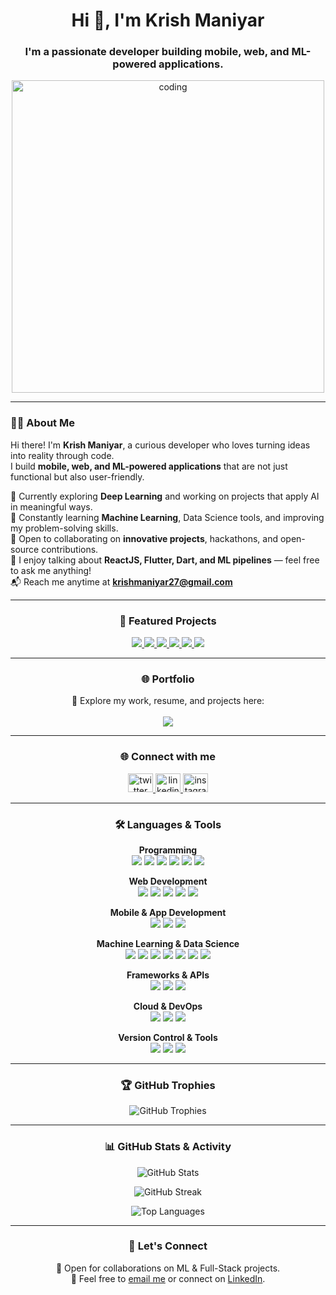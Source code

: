 <h1 align="center">Hi 👋, I'm Krish Maniyar</h1>
<h3 align="center">I'm a passionate developer building mobile, web, and ML-powered applications.</h3>

<p align="center">
  <img src="https://media4.giphy.com/media/v1.Y2lkPTc5MGI3NjExNDBwNngydmc5bWdqcGxvZjhtbWIwend2aHlyenZpem54MGk5Nzg5MCZlcD12MV9pbnRlcm5hbF9naWZfYnlfaWQmY3Q9Zw/qgQUggAC3Pfv687qPC/giphy.gif" alt="coding" width="500"/>
</p>

---

### 👨‍💻 About Me  

Hi there! I'm **Krish Maniyar**, a curious developer who loves turning ideas into reality through code.  
I build **mobile, web, and ML-powered applications** that are not just functional but also user-friendly.  

🔭 Currently exploring **Deep Learning** and working on projects that apply AI in meaningful ways.  
🌱 Constantly learning **Machine Learning**, Data Science tools, and improving my problem-solving skills.  
🤝 Open to collaborating on **innovative projects**, hackathons, and open-source contributions.  
💬 I enjoy talking about **ReactJS, Flutter, Dart, and ML pipelines** — feel free to ask me anything!  
📬 Reach me anytime at **krishmaniyar27@gmail.com**

---

<h3 align="center">🚀 Featured Projects</h3>

<p align="center">
<a href="https://github.com/krishmaniyar/Student-Exam-Predictor">
  <img src="https://img.shields.io/badge/Student%20Exam%20Predictor-ML-orange?style=for-the-badge&logo=scikitlearn" />
</a>
<a href="https://github.com/krishmaniyar/Phishing-Detection-System">
  <img src="https://img.shields.io/badge/Phishing%20Detection-ML-red?style=for-the-badge&logo=python" />
</a>
<a href="https://github.com/krishmaniyar/ecomind_app">
  <img src="https://img.shields.io/badge/EcoMind%20App-Flutter-02569B?style=for-the-badge&logo=flutter" />
</a>
<a href="https://github.com/krishmaniyar/Wallpaper-App">
  <img src="https://img.shields.io/badge/Wallpaper%20App-Flutter-02569B?style=for-the-badge&logo=flutter" />
</a>
<a href="https://github.com/krishmaniyar/cv-builder">
  <img src="https://img.shields.io/badge/CV%20Builder-ReactJS-blue?style=for-the-badge&logo=react" />
</a>
<a href="https://github.com/krishmaniyar/To_Do_List">
  <img src="https://img.shields.io/badge/To%20Do%20List-Minimal%20Web%20App-green?style=for-the-badge&logo=javascript" />
</a>
</p>

---

<h3 align="center">🌐 Portfolio</h3>
<p align="center">
  🚀 Explore my work, resume, and projects here:<br><br>
  <a href="https://krishmaniyar.netlify.app" target="_blank">
    <img src="https://img.shields.io/badge/Portfolio-Visit%20Now-blue?style=for-the-badge&logo=google-chrome" />
  </a>
</p>

---

<h3 align="center">🌐 Connect with me</h3>

<p align="center">
<a href="https://twitter.com/maniyarkrish" target="blank">
<img src="https://raw.githubusercontent.com/rahuldkjain/github-profile-readme-generator/master/src/images/icons/Social/twitter.svg" alt="twitter" height="30" width="40" />
</a>
<a href="https://linkedin.com/in/krish-maniyar" target="blank">
<img src="https://raw.githubusercontent.com/rahuldkjain/github-profile-readme-generator/master/src/images/icons/Social/linked-in-alt.svg" alt="linkedin" height="30" width="40" />
</a>
<a href="https://instagram.com/krishmaniyar" target="blank">
<img src="https://raw.githubusercontent.com/rahuldkjain/github-profile-readme-generator/master/src/images/icons/Social/instagram.svg" alt="instagram" height="30" width="40" />
</a>
</p>

---

<h3 align="center">🛠️ Languages & Tools</h3>

<p align="center">
<b>Programming</b><br>
<img src="https://img.shields.io/badge/C-00599C?style=for-the-badge&logo=c&logoColor=white" />
<img src="https://img.shields.io/badge/C++-00599C?style=for-the-badge&logo=cplusplus&logoColor=white" />
<img src="https://img.shields.io/badge/Java-007396?style=for-the-badge&logo=java&logoColor=white" />
<img src="https://img.shields.io/badge/Python-3776AB?style=for-the-badge&logo=python&logoColor=white" />
<img src="https://img.shields.io/badge/JavaScript-F7DF1E?style=for-the-badge&logo=javascript&logoColor=black" />
<img src="https://img.shields.io/badge/R-276DC3?style=for-the-badge&logo=r&logoColor=white" />
</p>

<p align="center">
<b>Web Development</b><br>
<img src="https://img.shields.io/badge/HTML5-E34F26?style=for-the-badge&logo=html5&logoColor=white" />
<img src="https://img.shields.io/badge/CSS3-1572B6?style=for-the-badge&logo=css3&logoColor=white" />
<img src="https://img.shields.io/badge/TailwindCSS-38B2AC?style=for-the-badge&logo=tailwind-css&logoColor=white" />
<img src="https://img.shields.io/badge/React-20232A?style=for-the-badge&logo=react&logoColor=61DAFB" />
<img src="https://img.shields.io/badge/Webpack-8DD6F9?style=for-the-badge&logo=webpack&logoColor=black" />
</p>

<p align="center">
<b>Mobile & App Development</b><br>
<img src="https://img.shields.io/badge/Flutter-02569B?style=for-the-badge&logo=flutter&logoColor=white" />
<img src="https://img.shields.io/badge/React_Native-20232A?style=for-the-badge&logo=react&logoColor=61DAFB" />
<img src="https://img.shields.io/badge/Firebase-FFCA28?style=for-the-badge&logo=firebase&logoColor=black" />
</p>

<p align="center">
<b>Machine Learning & Data Science</b><br>
<img src="https://img.shields.io/badge/Scikit--Learn-F7931E?style=for-the-badge&logo=scikit-learn&logoColor=white" />
<img src="https://img.shields.io/badge/Pandas-150458?style=for-the-badge&logo=pandas&logoColor=white" />
<img src="https://img.shields.io/badge/NumPy-013243?style=for-the-badge&logo=numpy&logoColor=white" />
<img src="https://img.shields.io/badge/Matplotlib-11557c?style=for-the-badge&logo=plotly&logoColor=white" />
<img src="https://img.shields.io/badge/Seaborn-4C72B0?style=for-the-badge&logoColor=white" />
<img src="https://img.shields.io/badge/MLflow-0194E2?style=for-the-badge&logo=mlflow&logoColor=white" />
<img src="https://img.shields.io/badge/DagsHub-FF6F00?style=for-the-badge&logoColor=white" />
</p>

<p align="center">
<b>Frameworks & APIs</b><br>
<img src="https://img.shields.io/badge/Flask-000000?style=for-the-badge&logo=flask&logoColor=white" />
<img src="https://img.shields.io/badge/FastAPI-009688?style=for-the-badge&logo=fastapi&logoColor=white" />
<img src="https://img.shields.io/badge/Uvicorn-2E77BC?style=for-the-badge&logoColor=white" />
</p>

<p align="center">
<b>Cloud & DevOps</b><br>
<img src="https://img.shields.io/badge/AWS_EC2-FF9900?style=for-the-badge&logo=amazon-aws&logoColor=white" />
<img src="https://img.shields.io/badge/Docker-2496ED?style=for-the-badge&logo=docker&logoColor=white" />
<img src="https://img.shields.io/badge/Linux-FCC624?style=for-the-badge&logo=linux&logoColor=black" />
</p>

<p align="center">
<b>Version Control & Tools</b><br>
<img src="https://img.shields.io/badge/Git-F05032?style=for-the-badge&logo=git&logoColor=white" />
<img src="https://img.shields.io/badge/GitHub-181717?style=for-the-badge&logo=github&logoColor=white" />
<img src="https://img.shields.io/badge/PyMongo-47A248?style=for-the-badge&logo=mongodb&logoColor=white" />
</p>

---

<h3 align="center">🏆 GitHub Trophies</h3>

<p align="center">
  <img src="https://github-profile-trophy.vercel.app/?username=krishmaniyar&theme=tokyonight&no-frame=true&no-bg=true&margin-w=4&column=7" alt="GitHub Trophies" />
</p>

---

<h3 align="center">📊 GitHub Stats & Activity</h3>

<p align="center">
  <img src="https://github-readme-stats.vercel.app/api?username=krishmaniyar&show_icons=true&theme=tokyonight&hide_border=true" alt="GitHub Stats" />
</p>

<p align="center">
  <img src="https://github-readme-streak-stats.herokuapp.com?user=krishmaniyar&theme=tokyonight&hide_border=true" alt="GitHub Streak" />
</p>

<p align="center">
  <img src="https://github-readme-stats.vercel.app/api/top-langs?username=krishmaniyar&show_icons=true&locale=en&layout=compact&theme=tokyonight&hide_border=true" alt="Top Languages" />
</p>

---

<h3 align="center">🤝 Let's Connect</h3>
<p align="center">
  🚀 Open for collaborations on ML & Full-Stack projects.<br>
  💌 Feel free to <a href="mailto:krishmaniyar27@gmail.com">email me</a> or connect on <a href="https://linkedin.com/in/krish-maniyar">LinkedIn</a>.
</p>
